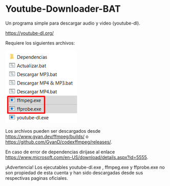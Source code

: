 # Youtube-Downloader-BAT
Un programa simple para descargar audio y video (youtube-dl).

https://youtube-dl.org/

Requiere los siguientes archivos: 

![RequisitosV1](https://raw.githubusercontent.com/hurtadojosue000/Youtube-Downloader-BAT/main/assets/RequisitosV1.png)

Los archivos pueden ser descargados desde https://www.gyan.dev/ffmpeg/builds/ o https://github.com/GyanD/codexffmpeg/releases/.

En caso de error de dependencias dirijase al enlace https://www.microsoft.com/en-US/download/details.aspx?id=5555.

¡Advertencia! Los ejecutables youtube-dl.exe , ffmpeg.exe y ffprobe.exe no son propiedad de esta cuenta y han sido descargadas desde sus respectivas paginas oficiales.

